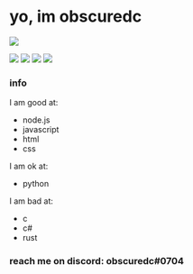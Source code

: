 # yo, im obscuredc
![](https://img.shields.io/static/v1?label=OS&message=Windows10&color=green&style=for-the-badge&logo=windows)


![](https://github-readme-stats.vercel.app/api/top-langs/?username=obscuredc&theme=tokyonight)
![](https://github-readme-stats.vercel.app/api//?username=obscuredc&theme=tokyonight)
![](https://github-readme-stats.vercel.app/api/pin/?username=obscuredc&repo=atica&theme=tokyonight)
![](https://github-readme-stats.vercel.app/api/pin/?username=obscuredc&repo=showcase&theme=tokyonight)

### info
I am good at:
* node.js
* javascript
* html
* css

I am ok at:
* python

I am bad at:
* c
* c#
* rust
### reach me on discord: **obscuredc**#0704
